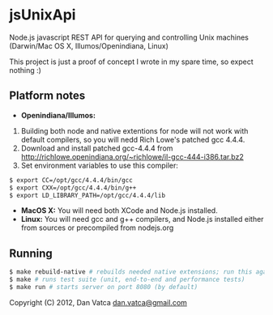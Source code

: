 jsUnixApi
=========
Node.js javascript REST API for querying and controlling Unix machines (Darwin/Mac OS X, Illumos/Openindiana, Linux)

This project is just a proof of concept I wrote in my spare time, so expect nothing :)

Platform notes
--------------

* **Openindiana/Illumos:**
 1. Building both node and native extentions for node will not work with default compilers, so you will nedd Rich Lowe's patched gcc 4.4.4.
 2. Download and install patched gcc-4.4.4 from http://richlowe.openindiana.org/~richlowe/il-gcc-444-i386.tar.bz2
 3. Set environment variables to use this compiler:

```bash
$ export CC=/opt/gcc/4.4.4/bin/gcc
$ export CXX=/opt/gcc/4.4.4/bin/g++
$ export LD_LIBRARY_PATH=/opt/gcc/4.4.4/lib
```

* **MacOS X:** You will need both XCode and Node.js installed.
* **Linux:** You will need gcc and g++ compilers, and Node.js installed either from sources or precompiled from nodejs.org

Running
-------

```bash
$ make rebuild-native # rebuilds needed native extensions; run this again on new systems
$ make # runs test suite (unit, end-to-end and performance tests)
$ make run # starts server on port 8080 (by default)
```

Copyright (C) 2012, Dan Vatca <dan.vatca@gmail.com>
